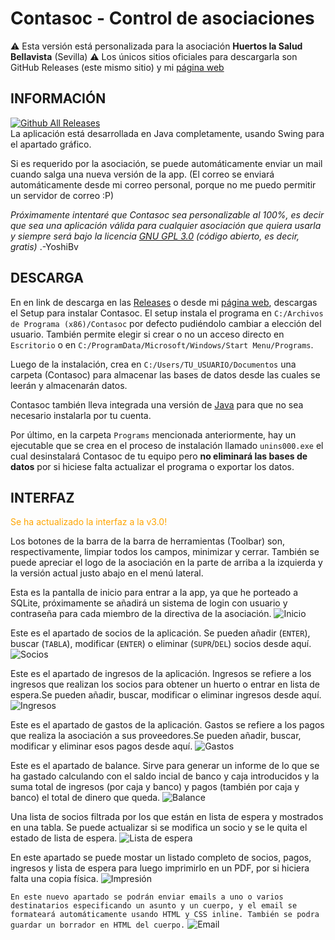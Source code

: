 # **Contasoc - Control de asociaciones**
⚠️ Esta versión está personalizada para la asociación **Huertos la Salud Bellavista** (Sevilla)
⚠️ Los únicos sitios oficiales para descargarla son GitHub Releases (este mismo sitio) y mi [página web](https://exmaster.es)

## **INFORMACIÓN**

[![Github All Releases](https://img.shields.io/github/downloads/yoshibv/Contasoc/total.svg)]()<br>
La aplicación está desarrollada en Java completamente, usando Swing para el apartado gráfico.

Si es requerido por la asociación, se puede automáticamente enviar un mail cuando salga una nueva versión de la app. (El correo se enviará automáticamente desde mi correo personal, porque no me puedo permitir un servidor de correo :P)

*Próximamente intentaré que Contasoc sea personalizable al 100%, es decir que sea una aplicación válida para cualquier asociación que quiera usarla y siempre será bajo la licencia [GNU GPL 3.0](https://www.gnu.org/licenses/gpl-3.0.txt) (código abierto, es decir, gratis)* .-YoshiBv

## **DESCARGA**

En en link de descarga en las [Releases](https://github.com/yoshibv/Contasoc/releases) o desde mi [página web](https://yoshibv.es), descargas el Setup para instalar Contasoc. El setup instala el programa en `C:/Archivos de Programa (x86)/Contasoc` por defecto pudiéndolo cambiar a elección del usuario. También permite elegir si crear o no un acceso directo en `Escritorio` o en `C:/ProgramData/Microsoft/Windows/Start Menu/Programs`. 

Luego de la instalación, crea en `C:/Users/TU_USUARIO/Documentos` una carpeta (Contasoc) para almacenar las bases de datos desde las cuales se leerán y almacenarán datos.

Contasoc también lleva integrada una versión de [Java](https://www.oracle.com/java/technologies/downloads/) para que no sea necesario instalarla por tu cuenta.

Por último, en la carpeta `Programs` mencionada anteriormente, hay un ejecutable que se crea en el proceso de instalación llamado `unins000.exe` el cual desinstalará Contasoc de tu equipo pero **no eliminará las bases de datos** por si hiciese falta actualizar el programa o exportar los datos.

## **INTERFAZ**
<p style="color: orange;">Se ha actualizado la interfaz a la v3.0!</p>

Los botones de la barra de la barra de herramientas (Toolbar) son, respectivamente, limpiar todos los campos, minimizar y cerrar. También se puede apreciar el logo de la asociación en la parte de arriba a la izquierda y la versión actual justo abajo en el menú lateral.

Esta es la pantalla de inicio para entrar a la app, ya que he porteado a SQLite, próximamente se añadirá un sistema de login con usuario y contraseña para cada miembro de la directiva de la asociación.
![Inicio](https://i.imgur.com/1v3aKty.png)

Este es el apartado de socios de la aplicación. Se pueden añadir (`ENTER`), buscar (`TABLA`), modificar (`ENTER`) o eliminar (`SUPR`/`DEL`) socios desde aquí.
![Socios](https://i.imgur.com/ZxiLltU.png)

Este es el apartado de ingresos de la aplicación. Ingresos se refiere a los ingresos que realizan los socios para obtener un huerto o entrar en lista de espera.Se pueden añadir, buscar, modificar o eliminar ingresos desde aquí.
![Ingresos](https://i.imgur.com/PGqwpmH.png)

Este es el apartado de gastos de la aplicación. Gastos se refiere a los pagos que realiza la asociación a sus proveedores.Se pueden añadir, buscar, modificar y eliminar esos pagos desde aquí.
![Gastos](https://i.imgur.com/Ubva1sB.png)

Este es el apartado de balance. Sirve para generar un informe de lo que se ha gastado calculando con el saldo incial de banco y caja introducidos y la suma total de ingresos (por caja y banco) y pagos (también por caja y banco) el total de dinero que queda.
![Balance](https://i.imgur.com/cKnzmVf.png)

Una lista de socios filtrada por los que están en lista de espera y mostrados en una tabla. Se puede actualizar si se modifica un socio y se le quita el estado de lista de espera.
![Lista de espera](https://i.imgur.com/1ldbjoG.png)

En este apartado se puede mostar un listado completo de socios, pagos, ingresos y lista de espera para luego imprimirlo en un PDF, por si hiciera falta una copia física.
![Impresión](https://i.imgur.com/WbVHqiA.png)

`En este nuevo apartado se podrán enviar emails a uno o varios destinatarios especificando un asunto y un cuerpo, y el email se formateará automáticamente usando HTML y CSS inline. También se podra guardar un borrador en HTML del cuerpo.`
![Email](https://i.imgur.com/qW6PbQG.png)
